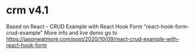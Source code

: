 # crm v4.1



Based on React - CRUD Example with React Hook Form  "react-hook-form-crud-example"
More info and live demo go to https://jasonwatmore.com/post/2020/10/09/react-crud-example-with-react-hook-form
